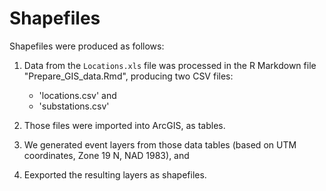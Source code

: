 #  Shapefiles
Shapefiles were produced as follows:

1.  Data from the `Locations.xls` file was processed in the R Markdown file 
    "Prepare_GIS_data.Rmd", producing two CSV files:  
    *   'locations.csv' and  
    *   'substations.csv'  

2.  Those files were imported into ArcGIS, as tables.

3.  We generated event layers from those data tables (based on UTM coordinates,
    Zone 19 N, NAD 1983), and

4.  Eexported the resulting layers as shapefiles.
